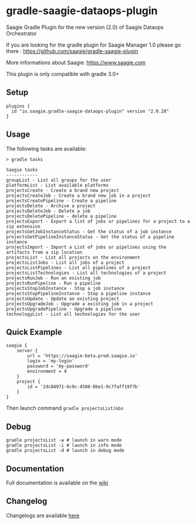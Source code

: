 # gradle-saagie-dataops-plugin
Saagie Gradle Plugin for the new version (2.0) of Saagie Dataops Orchestrator

If you are looking for the gradle plugin for Saagie Manager 1.0 please go there : https://github.com/saagie/gradle-saagie-plugin

More informations about Saagie: https://www.saagie.com

This plugin is only compatible with gradle 3.0+

## Setup

```
plugins {
  id "io.saagie.gradle-saagie-dataops-plugin" version "2.0.28"
}
```

## Usage

The following tasks are available:
```
> gradle tasks

Saagie tasks
------------
groupList - List all groups for the user
platformList - List available platforms
projectsCreate - Create a brand new project
projectsCreateJob - Create a brand new job in a project
projectsCreatePipeline - Create a pipeline
projectsDelete - Archive a project
projectsDeleteJob - Delete a job
projectsDeletePipeline - delete a pipeline
projectsExport - Export a list of jobs or pipelines for a project to a zip extension
projectsGetJobInstanceStatus - Get the status of a job instance
projectsGetPipelineInstanceStatus - Get the status of a pipeline instance
projectsImport - Import a List of jobs or pipelines using the artifacts from a zip location
projectsList - List all projects on the environment
projectsListJobs - List all jobs of a project
projectsListPipelines - List all pipelines of a project
projectsListTechnologies - List all technologies of a project
projectsRunJob - Run an existing job
projectsRunPipeline - Run a pipeline
projectsStopJobInstance - Stop a job instance
projectsStopPipelineInstance - Stop a pipeline instance
projectsUpdate - Update an existing project
projectsUpgradeJob - Upgrade a existing job in a project
projectsUpgradePipeline - Upgrade a pipeline
technologyList - List all technologies for the user
```

## Quick Example
```
saagie {
    server {
        url = 'https://saagie-beta.prod.saagie.io'
        login = 'my-login'
        password = 'my-password'
        environment = 4
    }
    project {
        id = '2dc84971-6c9c-4500-8be1-9c7faff19f7b'
    }
}
```
Then launch command ```gradle projectsListJobs```

## Debug
```
gradle projectsList -w # launch in warn mode
gradle projectsList -i # launch in info mode
gradle projectsList -d # launch in debug mode
```

## Documentation
Full documentation is available on the [wiki](https://github.com/saagie/gradle-saagie-dataops-plugin/wiki)

## Changelog

Changelogs are available [here](https://github.com/saagie/gradle-saagie-dataops-plugin/releases)
